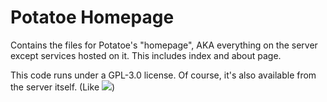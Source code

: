 Potatoe Homepage
================
Contains the files for Potatoe's "homepage", AKA everything on the server except services hosted on it. This includes index and about page.

This code runs under a GPL-3.0 license. Of course, it's also available from the server itself. (Like ![](https://potatoe.ca/images/potatoe.svg))
